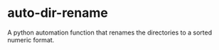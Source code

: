 # auto-dir-rename
A python automation function that renames the directories to a sorted numeric format.
